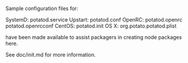 Sample configuration files for:

SystemD: potatod.service
Upstart: potatod.conf
OpenRC:  potatod.openrc
         potatod.openrcconf
CentOS:  potatod.init
OS X:    org.potato.potatod.plist

have been made available to assist packagers in creating node packages here.

See doc/init.md for more information.
